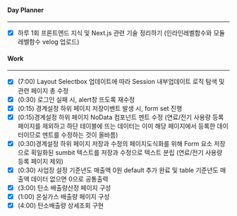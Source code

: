 
#### Day Planner
---
- [x] 하루 1회 프론트엔드 지식 및 Next.js 관련 기술 정리하기 (인라인레벨함수와 모듈레벨함수 velog 업로드)


#### Work
---
- [x] (7:00) Layout Selectbox 업데이트에 따라 Session 내부업데이트 로직 탐색 및 관련 페이지 총 수정
- [x] (0:30) 로그인 실패 시, alert창 뜨도록 재수정  
- [x] (0:15) 경계설정 하위 페이지 저장이벤트 발생 시, form set 진행  
- [x] (0:15)경계설정 하위 페이지 NoData 컴포넌트 멘트 수정 (연료/전기 사용량 등록 페이지를 제외하고 하단 테이블에 뜨는 데이터는 이미 해당 페이지에서 등록한 데이터이므로 멘트를 수정하는 것이 올바름)  
- [x] (0:30)경계설정 하위 페이지 저장과 수정의 페이지도식화를 위해 Form 요소 저장으로 획일화된 sumbit 텍스트를 저장과 수정으로 텍스트 분립 (연료/전기 사용량 등록 페이지 제외)  
- [x] (0:30) 사업장 설정 기준년도 매출액 0원 default 추가 완료 및 table 기준년도 매출액 데이터 없으면 0으로 공통출력
- [x] (3:00) 탄소 배출량산정 페이지 구성
- [x] (1:00) 온실가스 배출량 페이지 구성
- [x] (4:00) 탄소배출량 상세조회 구현
